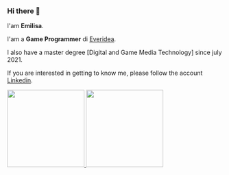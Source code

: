 ### Hi there 👋

I'am **Emilisa**.

I'am a **Game Programmer** di [Everidea](https://everidea.id/).

I also have a master degree [Digital and Game Media Technology] since july 2021.

If you are interested in getting to know me, please follow the account [Linkedin](https://www.linkedin.com/in/e-m-i-l-i-s-a-110207107/).

<p align="left">
<a href="https://github.com/emilisa707">
  <img height="180em" src="https://github-readme-stats-eight-theta.vercel.app/api?username=emilisa707&show_icons=true&theme=algolia&include_all_commits=true&count_private=true"/>
  <img height="180em" src="https://github-readme-stats-eight-theta.vercel.app/api/top-langs/?username=emilisa707&layout=compact&langs_count=8&theme=algolia"/>
</a>
</p>
<!--
**emilisa707/emilisa707** is a ✨ _special_ ✨ repository because its `README.md` (this file) appears on your GitHub profile.

Here are some ideas to get you started:

- 🔭 I’m currently working on ...
- 🌱 I’m currently learning ...
- 👯 I’m looking to collaborate on ...
- 🤔 I’m looking for help with ...
- 💬 Ask me about ...
- 📫 How to reach me: ...
- 😄 Pronouns: ...
- ⚡ Fun fact: ...
-->
